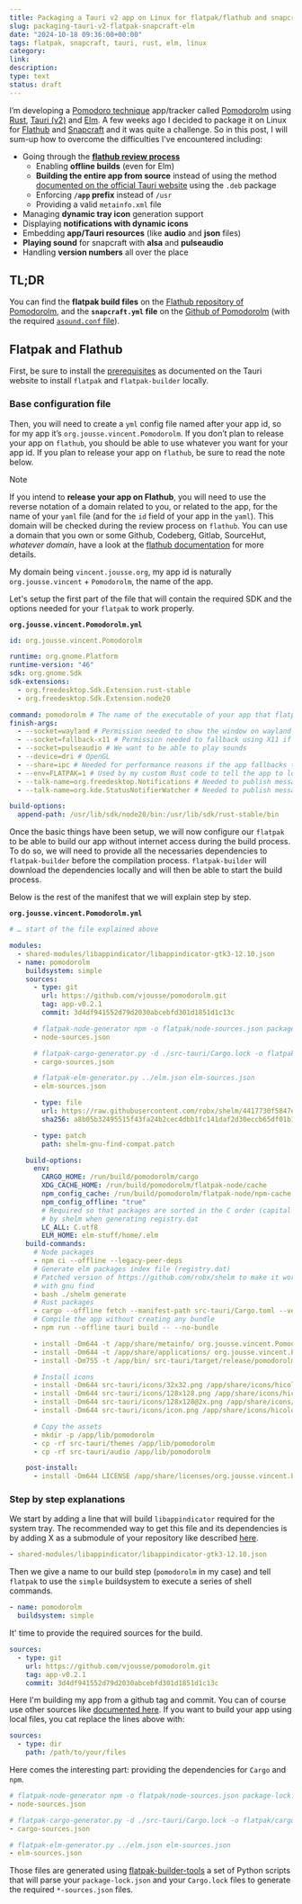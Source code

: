 ```yaml
---
title: Packaging a Tauri v2 app on Linux for flatpak/flathub and snapcraft with rust, npm and elm
slug: packaging-tauri-v2-flatpak-snapcraft-elm
date: "2024-10-18 09:36:00+00:00"
tags: flatpak, snapcraft, tauri, rust, elm, linux
category:
link:
description:
type: text
status: draft
---
```


I’m developing a [Pomodoro technique](https://en.wikipedia.org/wiki/Pomodoro_Technique) app/tracker called [Pomodorolm](https://github.com/vjousse/pomodorolm) using [Rust](https://www.rust-lang.org/), [Tauri (v2)](https://v2.tauri.app/) and [Elm](https://elm-lang.org/). A few weeks ago I decided to package it on Linux for [Flathub](https://flathub.org/apps/org.jousse.vincent.Pomodorolm) and [Snapcraft](https://snapcraft.io/pomodorolm) and it was quite a challenge. So in this post, I will sum-up how to overcome the difficulties I've encountered including:

- Going through the [**flathub review process**](https://github.com/flathub/flathub/pull/5562)
  - Enabling **offline builds** (even for Elm)
  - **Building the entire app from source** instead of using the method [documented on the official Tauri website](https://v2.tauri.app/fr/distribute/flatpak/) using the `.deb` package
  - Enforcing **`/app` prefix** instead of `/usr`
  - Providing a valid `metainfo.xml` file
- Managing **dynamic tray icon** generation support
- Displaying **notifications with dynamic icons**
- Embedding **app/Tauri resources** (like **audio** and **json** files)
- **Playing sound** for snapcraft with **alsa** and **pulseaudio**
- Handling **version numbers** all over the place

<!-- TEASER_END -->

## TL;DR

You can find the **flatpak build files** on the [Flathub repository of Pomodorolm](https://github.com/flathub/org.jousse.vincent.Pomodorolm), and the **`snapcraft.yml` file** on the [Github of Pomodorolm](https://github.com/vjousse/pomodorolm/blob/main/snapcraft.yaml) (with the required [`asound.conf` file](https://github.com/vjousse/pomodorolm/tree/main/snapcraft)).

## Flatpak and Flathub

First, be sure to install the [prerequisites](https://v2.tauri.app/distribute/flatpak/#prerequisites) as documented on the Tauri website to install `flatpak` and `flatpak-builder` locally.

### Base configuration file

Then, you will need to create a `yml` config file named after your app id, so for my app it’s `org.jousse.vincent.Pomodorolm`. If you don’t plan to release your app on `flathub`, you should be able to use whatever you want for your app id. If you plan to release your app on `flathub`, be sure to read the note below.

> [!NOTE]
> If you intend to **release your app on Flathub**, you will need to use the reverse notation of a domain related to you, or related to the app, for the name of your `yaml` file (and for the `id` field of your app in the `yaml`). This domain will be checked during the review process on `flathub`. You can use a domain that you own or some Github, Codeberg, Gitlab, SourceHut, _whatever domain_, have a look at the [flathub documentation](https://docs.flathub.org/docs/for-app-authors/requirements/#control-over-domain-or-repository) for more details.
>
> My domain being `vincent.jousse.org`, my app id is naturally `org.jousse.vincent` + `Pomodorolm`, the name of the app.

Let's setup the first part of the file that will contain the required SDK and the options needed for your `flatpak` to work properly.

**`org.jousse.vincent.Pomodorolm.yml`**

```yaml
id: org.jousse.vincent.Pomodorolm

runtime: org.gnome.Platform
runtime-version: "46"
sdk: org.gnome.Sdk
sdk-extensions:
  - org.freedesktop.Sdk.Extension.rust-stable
  - org.freedesktop.Sdk.Extension.node20

command: pomodorolm # The name of the executable of your app that flatpak will run
finish-args:
  - --socket=wayland # Permission needed to show the window on wayland
  - --socket=fallback-x11 # Permission needed to fallback using X11 if wayland is not available
  - --socket=pulseaudio # We want to be able to play sounds
  - --device=dri # OpenGL
  - --share=ipc # Needed for performance reasons if the app fallbacks to X11
  - --env=FLATPAK=1 # Used by my custom Rust code to tell the app to look for assets in /app/lib/pomodorolm
  - --talk-name=org.freedesktop.Notifications # Needed to publish messages on dbus to trigger desktop notifications
  - --talk-name=org.kde.StatusNotifierWatcher # Needed to publish messages on dbus to display and change system tray icon

build-options:
  append-path: /usr/lib/sdk/node20/bin:/usr/lib/sdk/rust-stable/bin
```

Once the basic things have been setup, we will now configure our `flatpak` to be able to build our app without internet access during the build process. To do so, we will need to provide all the necessaries dependencies to `flatpak-builder` before the compilation process. `flatpak-builder` will download the dependencies locally and will then be able to start the build process.

Below is the rest of the manifest that we will explain step by step.

**`org.jousse.vincent.Pomodorolm.yml`**

```yaml
# … start of the file explained above

modules:
  - shared-modules/libappindicator/libappindicator-gtk3-12.10.json
  - name: pomodorolm
    buildsystem: simple
    sources:
      - type: git
        url: https://github.com/vjousse/pomodorolm.git
        tag: app-v0.2.1
        commit: 3d4df941552d79d2030abcebfd301d1851d1c13c

      # flatpak-node-generator npm -o flatpak/node-sources.json package-lock.json
      - node-sources.json

      # flatpak-cargo-generator.py -d ./src-tauri/Cargo.lock -o flatpak/cargo-sources.json
      - cargo-sources.json

      # flatpak-elm-generator.py ../elm.json elm-sources.json
      - elm-sources.json

      - type: file
        url: https://raw.githubusercontent.com/robx/shelm/4417730f5847e6ccba1b19f1b25166471433d633/shelm
        sha256: a8b05b32495515f43fa24b2cec4dbb1fc141daf2d30eccb65df01b1a8ba31a5d

      - type: patch
        path: shelm-gnu-find-compat.patch

    build-options:
      env:
        CARGO_HOME: /run/build/pomodorolm/cargo
        XDG_CACHE_HOME: /run/build/pomodorolm/flatpak-node/cache
        npm_config_cache: /run/build/pomodorolm/flatpak-node/npm-cache
        npm_config_offline: "true"
        # Required so that packages are sorted in the C order (capital letters first)
        # by shelm when generating registry.dat
        LC_ALL: C.utf8
        ELM_HOME: elm-stuff/home/.elm
    build-commands:
      # Node packages
      - npm ci --offline --legacy-peer-deps
      # Generate elm packages index file (registry.dat)
      # Patched version of https://github.com/robx/shelm to make it work
      # with gnu find
      - bash ./shelm generate
      # Rust packages
      - cargo --offline fetch --manifest-path src-tauri/Cargo.toml --verbose
      # Compile the app without creating any bundle
      - npm run --offline tauri build -- --no-bundle

      - install -Dm644 -t /app/share/metainfo/ org.jousse.vincent.Pomodorolm.metainfo.xml
      - install -Dm644 -t /app/share/applications/ org.jousse.vincent.Pomodorolm.desktop
      - install -Dm755 -t /app/bin/ src-tauri/target/release/pomodorolm

      # Install icons
      - install -Dm644 src-tauri/icons/32x32.png /app/share/icons/hicolor/32x32/apps/org.jousse.vincent.Pomodorolm.png
      - install -Dm644 src-tauri/icons/128x128.png /app/share/icons/hicolor/128x128/apps/org.jousse.vincent.Pomodorolm.png
      - install -Dm644 src-tauri/icons/128x128@2x.png /app/share/icons/hicolor/256x256/apps/org.jousse.vincent.Pomodorolm.png
      - install -Dm644 src-tauri/icons/icon.png /app/share/icons/hicolor/256x256@2/apps/org.jousse.vincent.Pomodorolm.png

      # Copy the assets
      - mkdir -p /app/lib/pomodorolm
      - cp -rf src-tauri/themes /app/lib/pomodorolm
      - cp -rf src-tauri/audio /app/lib/pomodorolm

    post-install:
      - install -Dm644 LICENSE /app/share/licenses/org.jousse.vincent.Pomodorolm/LICENSE
```

### Step by step explanations

<!-- @FIX: give link to the submodule -->

We start by adding a line that will build `libappindicator` required for the system tray. The recommended way to get this file and its dependencies is by adding X as a submodule of your repository like described [here](@TODO).

```yaml
- shared-modules/libappindicator/libappindicator-gtk3-12.10.json
```

Then we give a name to our build step (`pomodorolm` in my case) and tell `flatpak` to use the `simple` buildsystem to execute a series of shell commands.

```yaml
- name: pomodorolm
  buildsystem: simple
```

It' time to provide the required sources for the build.

```yaml
sources:
  - type: git
    url: https://github.com/vjousse/pomodorolm.git
    tag: app-v0.2.1
    commit: 3d4df941552d79d2030abcebfd301d1851d1c13c
```

Here I'm building my app from a github tag and commit. You can of course use other sources like [documented here](@TODO). If you want to build your app using local files, you cat replace the lines above with:

```yaml
sources:
  - type: dir
    path: /path/to/your/files
```

Here comes the interesting part: providing the dependencies for `Cargo` and `npm`.

```yaml
# flatpak-node-generator npm -o flatpak/node-sources.json package-lock.json
- node-sources.json

# flatpak-cargo-generator.py -d ./src-tauri/Cargo.lock -o flatpak/cargo-sources.json
- cargo-sources.json

# flatpak-elm-generator.py ../elm.json elm-sources.json
- elm-sources.json
```

Those files are generated using [flatpak-builder-tools](@TODO) a set of Python scripts that will parse your `package-lock.json` and your `Cargo.lock` files to generate the required `*-sources.json` files.
